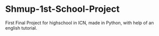 # Shmup-1st-School-Project
First Final Project for highschool in ICN, made in Python, with help of an english tutorial.
